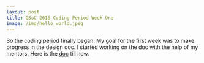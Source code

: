```yaml
---
layout: post
title: GSoC 2018 Coding Period Week One
image: /img/hello_world.jpeg
---
```

So the coding period finally began. My goal for the first week was to make progress in the design doc.
I started working on the doc with the help of my mentors. Here is the [doc](https://docs.google.com/document/d/1JTuSBudKD-DhEb6aWNCCVg7xP49f8FjPTSZlU-DOZRk/edit?usp=sharing) till now.
